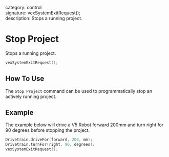 category: control  
signature: vexSystemExitRequest();  
description: Stops a running project.  

# Stop Project

Stops a running project.

```cpp
vexSystemExitRequest();
```

## How To Use

The `Stop Project` command can be used to programmatically stop an actively running project.

## Example

The example below will drive a V5 Robot forward 200mm and turn right for 90 degrees before stopping the project.

```cpp
Drivetrain.driveFor(forward, 200, mm);
Drivetrain.turnFor(right, 90, degrees);
vexSystemExitRequest();
```

<advanced>
</advanced>